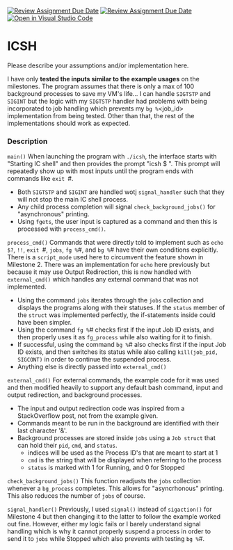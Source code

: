 [![Review Assignment Due Date](https://classroom.github.com/assets/deadline-readme-button-24ddc0f5d75046c5622901739e7c5dd533143b0c8e959d652212380cedb1ea36.svg)](https://classroom.github.com/a/Cc2uuWhf)
[![Review Assignment Due Date](https://classroom.github.com/assets/deadline-readme-button-24ddc0f5d75046c5622901739e7c5dd533143b0c8e959d652212380cedb1ea36.svg)](https://classroom.github.com/a/2Vc0gGZS)
[![Open in Visual Studio Code](https://classroom.github.com/assets/open-in-vscode-718a45dd9cf7e7f842a935f5ebbe5719a5e09af4491e668f4dbf3b35d5cca122.svg)](https://classroom.github.com/online_ide?assignment_repo_id=11089167&assignment_repo_type=AssignmentRepo)
# ICSH

Please describe your assumptions and/or implementation here. 



I have only **tested the inputs similar to the example usages** on the milestones. The program assumes that there is only a max
of 100 background processes to save my VM's life... I can handle `SIGTSTP` and `SIGINT` but the logic  with my `SIGTSTP` handler 
had problems with being incorporated to job handling which prevents my `bg %`<job_id> implementation  from being tested. 
Other than that, the rest of the implementations should work as expected.



### Description

`main()`
When launching the program with `./icsh`, the interface starts with "Starting IC shell" and then provides the prompt "icsh $ ".
This prompt will repeatedly show up with most inputs until the program ends with commands like `exit `#.
- Both `SIGTSTP` and `SIGINT` are handled wotj `signal_handler` such that they will not stop the main IC shell process.
- Any child process completion will signal `check_background_jobs()` for "asynchronous" printing.
- Using `fgets`, the user input is captured as a command and then this is processed with `process_cmd()`.

`process_cmd()`
Commands that were directly told to implement such as `echo $?`, `!!`, `exit `#, `jobs`, `fg %`#, and `bg %`#  have their 
own conditions explicitly. There is a `script_mode` used here to circumvent the feature shown in Milestone 2. There was an 
implementation for `echo` here previously but because it may use Output Redirection, this is now handled with `external_cmd()` 
which handles any external command that was not implemented.
- Using the command `jobs` iterates through the `jobs` collection and displays the programs along with their statuses. If the
`status` member of the `struct` was implemented perfectly, the if-statements inside could have been simpler.
- Using the command `fg %`# checks first if the input Job ID exists, and then properly uses it as `fg_process` while also
waiting for it to finish.
- If successful, using the command `bg %`# also checks first if the input Job ID exists, and then switches its status while
also calling `kill(job_pid, SIGCONT)` in order to continue the suspended process.
- Anything else is directly passed into `external_cmd()`

`external_cmd()`
For external commands, the example code for it was used and then modified heavily to support any default bash command, input
and output redirection, and background processes.
- The input and output redirection code was inspired from a StackOverflow post, not from the example given.
- Commands meant to be run in the background are identified with their last character '&'.
- Background processes are stored inside `jobs` using a `Job struct` that can hold their `pid`, `cmd`, and `status`.
  - indices will be used as the Process ID's that are meant to start at 1
  - `cmd` is the string that will be displayed when referring to the process
  - `status` is marked with 1 for Running, and 0 for Stopped

`check_background_jobs()`
This function readjusts the `jobs` collection whenever a `bg_process` completes. This allows for "asyncrhonous" printing.
This also reduces the number of `jobs` of course.

`signal_handler()`
Previously, I used `signal()` instead of `sigaction()` for Milestone 4 but then changing it to the latter to follow the example
worked out fine. However, either my logic fails or I barely understand signal handling which is why it cannot properly suspend a
process in order to send it to `jobs` while Stopped which also prevents with testing `bg %`#.
